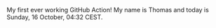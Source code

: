 My first ever working GitHub Action!
My name is Thomas and today is Sunday, 16 October, 04:32 CEST. 
